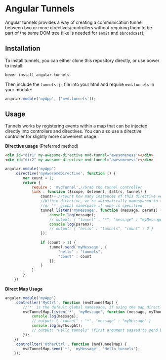 # Angular Tunnels

Angular tunnels provides a way of creating a communication tunnel between two or more directives/controllers without requiring them to be part of the same DOM tree (like is needed for `$emit` and `$broadcast`);

## Installation
To install tunnels, you can either clone this repository directly, or use bower to install:

```sh
bower install angular-tunnels
```

Then include the `tunnels.js` file into your html and require `mvd.tunnels` in your module:

```javascript
angular.module('myApp', ['mvd.tunnels']);
```

## Usage
Tunnels works by registering events within a map that can be injected directly into controllers and directives. You can also use a directive controller for slightly more convenient usage.

**Directive usage** (Preferred method)

```html
<div id="dir1" my-awesome-directive mvd-tunnel="awesomeness"></div>
<div id="dir2" my-awesome-directive mvd-tunnel="awesomeness"></div>
```

```javascript
angular.module('myApp')
    .directive('myAwesomeDirective', function () {
        var count = 1;
        return {
            require : 'mvdTunnel',//Grab the tunnel controller
            link : function ($scope, $element, $attrs, tunnel) {
                count++;//Count how many instances of this directive we have initialized
                //Within directive, we're automatically namespaced to the tunnel attribute value,
                //or '*' global namespace if none is specified
                tunnel.listen('myMessage', function (message, params) {
                    console.log(message);
                    // output: { "tunnel" : "*", "message" : "myMessage" }
                    console.log(params);
                    // output: { "hello" : "tunnels", "count" : 2 }
                });
                
                if (count > 1) {
                    tunnel.send('myMessage', {
                        "hello" : "tunnels",
                        "count" : count
                    });
                }
            }
        }
    })
```

**Direct Map Usage**

```javascript
angular.module('myApp')
    .controller('MyCtrl', function (mvdTunnelMap) {    
        //'*' is the default global namespace, if using the map directly you must specify this
        mvdTunnelMap.listen('*', 'myMessage', function (message, myThought) {
            console.log(message);
            // output: { "tunnel" : "*", "message" : "myMessage" }
            console.log(myThought);
            // output: "Hello tunnels" (first argument passed to send below)
        });
    })
    .controllter('OtherCtrl', function (mvdTunnelMap) {
        mvdTunnelMap.send('*', 'myMessage', 'Hello tunnels');
    });
```
